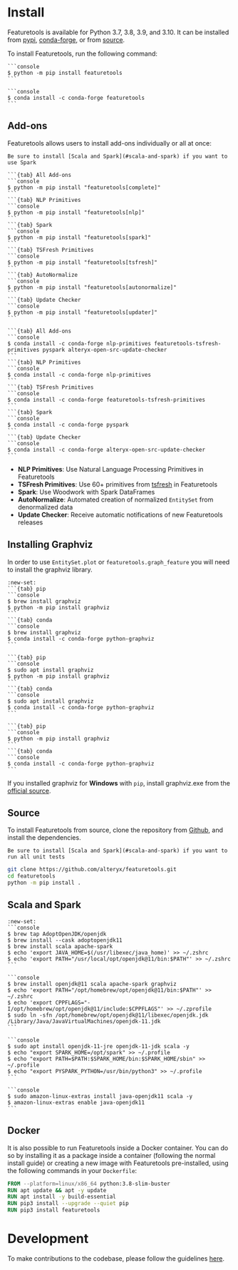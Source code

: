 # Install

Featuretools is available for Python 3.7, 3.8, 3.9, and 3.10. It can be installed from [pypi](https://pypi.org/project/featuretools/), [conda-forge](https://anaconda.org/conda-forge/featuretools), or from [source](https://github.com/alteryx/featuretools).

To install Featuretools, run the following command:

````{tab} PyPI
```console
$ python -m pip install featuretools
```
````

````{tab} Conda
```console
$ conda install -c conda-forge featuretools
```
````

## Add-ons

Featuretools allows users to install add-ons individually or all at once:

```{hint}
Be sure to install [Scala and Spark](#scala-and-spark) if you want to use Spark
```

````{tab} PyPI
```{tab} All Add-ons
```console
$ python -m pip install "featuretools[complete]"
```
```{tab} NLP Primitives
```console
$ python -m pip install "featuretools[nlp]"
```
```{tab} Spark
```console
$ python -m pip install "featuretools[spark]"
```
```{tab} TSFresh Primitives
```console
$ python -m pip install "featuretools[tsfresh]"
```
```{tab} AutoNormalize
```console
$ python -m pip install "featuretools[autonormalize]"
```
```{tab} Update Checker
```console
$ python -m pip install "featuretools[updater]"
```
````
````{tab} Conda
```{tab} All Add-ons
```console
$ conda install -c conda-forge nlp-primitives featuretools-tsfresh-primitives pyspark alteryx-open-src-update-checker
```
```{tab} NLP Primitives
```console
$ conda install -c conda-forge nlp-primitives
```
```{tab} TSFresh Primitives
```console
$ conda install -c conda-forge featuretools-tsfresh-primitives
```
```{tab} Spark
```console
$ conda install -c conda-forge pyspark
```
```{tab} Update Checker
```console
$ conda install -c conda-forge alteryx-open-src-update-checker
```
````

- **NLP Primitives**: Use Natural Language Processing Primitives in Featuretools
- **TSFresh Primitives**: Use 60+ primitives from [tsfresh](https://tsfresh.readthedocs.io/en/latest/) in Featuretools
- **Spark**: Use Woodwork with Spark DataFrames
- **AutoNormalize**: Automated creation of normalized `EntitySet` from denormalized data
- **Update Checker**: Receive automatic notifications of new Featuretools releases

## Installing Graphviz

In order to use `EntitySet.plot` or `featuretools.graph_feature` you will need to install the graphviz library.

````{tab} macOS (Intel, M1)
:new-set:
```{tab} pip
```console
$ brew install graphviz
$ python -m pip install graphviz
```
```{tab} conda
```console
$ brew install graphviz
$ conda install -c conda-forge python-graphviz
```
````

````{tab} Ubuntu
```{tab} pip
```console
$ sudo apt install graphviz
$ python -m pip install graphviz
```
```{tab} conda
```console
$ sudo apt install graphviz
$ conda install -c conda-forge python-graphviz
```
````

````{tab} Windows
```{tab} pip
```console
$ python -m pip install graphviz
```
```{tab} conda
```console
$ conda install -c conda-forge python-graphviz
```
````

If you installed graphviz for **Windows** with `pip`, install graphviz.exe from the [official source](https://graphviz.org/download/#windows).

## Source

To install Featuretools from source, clone the repository from [Github](https://github.com/alteryx/featuretools), and install the dependencies.

```{hint}
Be sure to install [Scala and Spark](#scala-and-spark) if you want to run all unit tests
```

```bash
git clone https://github.com/alteryx/featuretools.git
cd featuretools
python -m pip install .
```

## Scala and Spark

````{tab} macOS (Intel)
:new-set:
```console
$ brew tap AdoptOpenJDK/openjdk
$ brew install --cask adoptopenjdk11
$ brew install scala apache-spark
$ echo 'export JAVA_HOME=$(/usr/libexec/java_home)' >> ~/.zshrc
$ echo 'export PATH="/usr/local/opt/openjdk@11/bin:$PATH"' >> ~/.zshrc
```
````

````{tab} macOS (M1)
```console
$ brew install openjdk@11 scala apache-spark graphviz
$ echo 'export PATH="/opt/homebrew/opt/openjdk@11/bin:$PATH"' >> ~/.zshrc
$ echo 'export CPPFLAGS="-I/opt/homebrew/opt/openjdk@11/include:$CPPFLAGS"' >> ~/.zprofile
$ sudo ln -sfn /opt/homebrew/opt/openjdk@11/libexec/openjdk.jdk /Library/Java/JavaVirtualMachines/openjdk-11.jdk
```
````

````{tab} Ubuntu
```console
$ sudo apt install openjdk-11-jre openjdk-11-jdk scala -y
$ echo "export SPARK_HOME=/opt/spark" >> ~/.profile
$ echo "export PATH=$PATH:$SPARK_HOME/bin:$SPARK_HOME/sbin" >> ~/.profile
$ echo "export PYSPARK_PYTHON=/usr/bin/python3" >> ~/.profile
```
````

````{tab} Amazon Linux
```console
$ sudo amazon-linux-extras install java-openjdk11 scala -y
$ amazon-linux-extras enable java-openjdk11
```
````

## Docker

It is also possible to run Featuretools inside a Docker container.
You can do so by installing it as a package inside a container (following the normal install guide) or
creating a new image with Featuretools pre-installed, using the following commands in your `Dockerfile`:

```dockerfile
FROM --platform=linux/x86_64 python:3.8-slim-buster
RUN apt update && apt -y update
RUN apt install -y build-essential
RUN pip3 install --upgrade --quiet pip
RUN pip3 install featuretools
```

# Development

To make contributions to the codebase, please follow the guidelines [here](https://github.com/alteryx/featuretools/blob/main/contributing.md).
